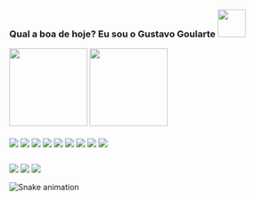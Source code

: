 ### Qual a boa de hoje? Eu sou o Gustavo Goularte <img height="50em" src="https://i.pinimg.com/originals/ac/8f/61/ac8f610d390a504026b5e7bd2b67818f.gif"/>

<div>
  <img height="140em" src="https://github-readme-stats.vercel.app/api?username=goularti&show_icons=true&theme=dracula&include_all_commits=true"/>
  <img height="140em" src="https://github-readme-stats.vercel.app/api/top-langs/?username=goularti&layout=compact&theme=dracula"/>
</div>
<div>
<div style="display: inline_block"><br>
  <img align="center" alt_"goularti-HTML" src="https://img.shields.io/badge/HTML-239120?style=for-the-badge&logo=html5&logoColor=white">
  <img align="center" alt_"goularti-CSS" src="https://img.shields.io/badge/CSS-239120?&style=for-the-badge&logo=css3&logoColor=white">
  <img align="center" alt_"goularti-PHP" src="https://img.shields.io/badge/PHP-777BB4?style=for-the-badge&logo=php&logoColor=white"/>
  <img align="center" alt_"goularti-SASS" src="https://img.shields.io/badge/Sass-CC6699?style=for-the-badge&logo=sass&logoColor=white"/>
  <img align="center" alt_"goularti-JSCRIPT" src="https://img.shields.io/badge/JavaScript-F7DF1E?style=for-the-badge&logo=JavaScript&logoColor=white"/>
  <img align="center" alt_"goularti-NPM" src="https://img.shields.io/badge/npm-CB3837?style=for-the-badge&logo=npm&logoColor=white"/>
  <img align="center" alt_"goularti-IONIC" src="https://img.shields.io/badge/Ionic-3880FF?style=for-the-badge&logo=ionic&logoColor=white"/>
  <img align="center" alt_"goularti-PHP_STORM" src="http://img.shields.io/badge/-PHPStorm-181717?style=for-the-badge&logo=phpstorm&logoColor=white"/>
  <img align="center" alt_"goularti-VSCODE" src="https://img.shields.io/badge/Visual_Studio-5C2D91?style=for-the-badge&logo=visual%20studio&logoColor=white"/>
</div>
  
##

<div>
  <a href="https://www.instagram.com/gugoularte/" target="_blank"><img src="https://img.shields.io/badge/Instagram-E4405F?style=for-the-badge&logo=instagram&logoColor=white"/></a>
  <a href="https://www.facebook.com/gustavo.goulartecorreia" target="_blank"><img src="https://img.shields.io/badge/Facebook-1877F2?style=for-the-badge&logo=facebook&logoColor=white"/></a>
  <a href="https://www.linkedin.com/in/gustavo-goularte-4062a2179/" target="_blank"><img src="https://img.shields.io/badge/LinkedIn-0077B5?style=for-the-badge&logo=linkedin&logoColor=white"/></a>

  ![Snake animation](https://github.com/goularti/blob/output/github-contribution-grid-snake.svg)
  
</div>

